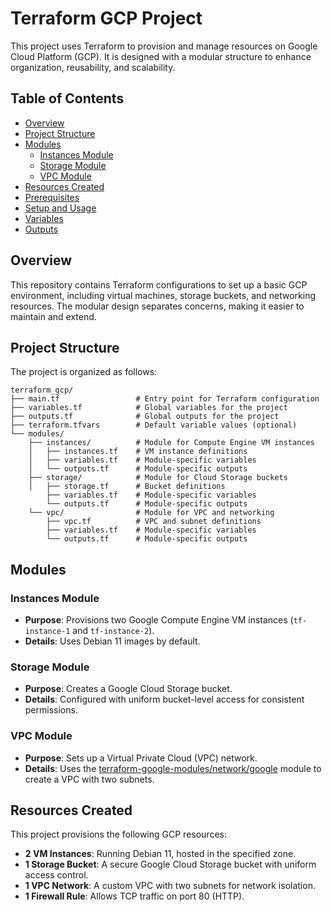 # Terraform GCP Project

This project uses Terraform to provision and manage resources on Google Cloud Platform (GCP). It is designed with a modular structure to enhance organization, reusability, and scalability.

## Table of Contents

- [Overview](#overview)
- [Project Structure](#project-structure)
- [Modules](#modules)
  - [Instances Module](#instances-module)
  - [Storage Module](#storage-module)
  - [VPC Module](#vpc-module)
- [Resources Created](#resources-created)
- [Prerequisites](#prerequisites)
- [Setup and Usage](#setup-and-usage)
- [Variables](#variables)
- [Outputs](#outputs)

## Overview

This repository contains Terraform configurations to set up a basic GCP environment, including virtual machines, storage buckets, and networking resources. The modular design separates concerns, making it easier to maintain and extend.

## Project Structure

The project is organized as follows:

```
terraform_gcp/
├── main.tf                 # Entry point for Terraform configuration
├── variables.tf            # Global variables for the project
├── outputs.tf              # Global outputs for the project
├── terraform.tfvars        # Default variable values (optional)
└── modules/
    ├── instances/          # Module for Compute Engine VM instances
    │   ├── instances.tf    # VM instance definitions
    │   ├── variables.tf    # Module-specific variables
    │   └── outputs.tf      # Module-specific outputs
    ├── storage/            # Module for Cloud Storage buckets
    │   ├── storage.tf      # Bucket definitions
        ├── variables.tf    # Module-specific variables
        └── outputs.tf      # Module-specific outputs
    └── vpc/                # Module for VPC and networking
        ├── vpc.tf          # VPC and subnet definitions
        ├── variables.tf    # Module-specific variables
        └── outputs.tf      # Module-specific outputs
```

## Modules

### Instances Module

- **Purpose**: Provisions two Google Compute Engine VM instances (`tf-instance-1` and `tf-instance-2`).
- **Details**: Uses Debian 11 images by default.

### Storage Module

- **Purpose**: Creates a Google Cloud Storage bucket.
- **Details**: Configured with uniform bucket-level access for consistent permissions.

### VPC Module

- **Purpose**: Sets up a Virtual Private Cloud (VPC) network.
- **Details**: Uses the [terraform-google-modules/network/google](https://registry.terraform.io/modules/terraform-google-modules/network/google/latest) module to create a VPC with two subnets.

## Resources Created

This project provisions the following GCP resources:

- **2 VM Instances**: Running Debian 11, hosted in the specified zone.
- **1 Storage Bucket**: A secure Google Cloud Storage bucket with uniform access control.
- **1 VPC Network**: A custom VPC with two subnets for network isolation.
- **1 Firewall Rule**: Allows TCP traffic on port 80 (HTTP).


